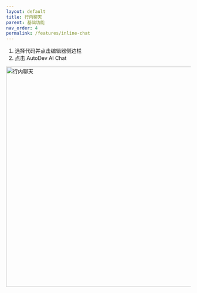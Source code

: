 ```yaml
---
layout: default
title: 行内聊天
parent: 基础功能
nav_order: 4
permalink: /features/inline-chat
---
```


1. 选择代码并点击编辑器侧边栏
2. 点击 AutoDev AI Chat

<img src="https://unitmesh.cc/auto-dev/inline-chat.png" alt="行内聊天" width="600px"/>
